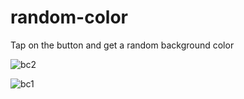 # random-color
Tap on the button and get a random background color

![bc2](https://user-images.githubusercontent.com/106537238/183046202-e4c3226a-4c2d-41c5-9fd2-9189ff0b25a6.PNG)


![bc1](https://user-images.githubusercontent.com/106537238/183046206-066c0729-9fb7-4138-9024-5b9663e966fa.PNG)
